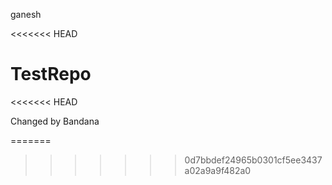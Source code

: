 ganesh

<<<<<<< HEAD

# TestRepo
<<<<<<< HEAD


Changed by Bandana

=======
>>>>>>> 0d7bbdef24965b0301cf5ee3437a02a9a9f482a0
